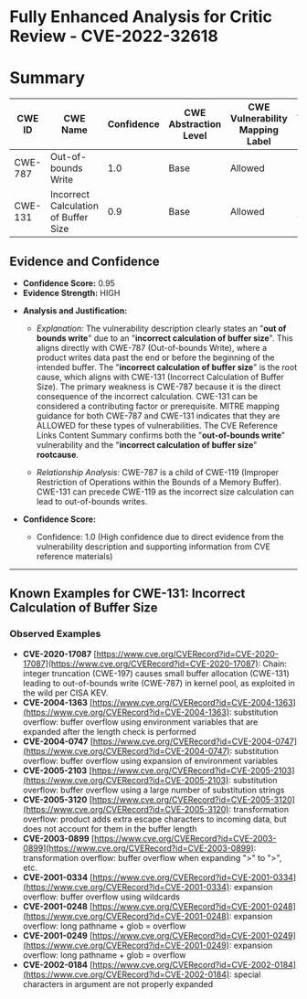 # Fully Enhanced Analysis for Critic Review - CVE-2022-32618

# Summary
| CWE ID | CWE Name | Confidence | CWE Abstraction Level | CWE Vulnerability Mapping Label | CWE-Vulnerability Mapping Notes |
|---|---|---|---|---|---|
| CWE-787 | Out-of-bounds Write | 1.0 | Base | Allowed | Primary CWE |
| CWE-131 | Incorrect Calculation of Buffer Size | 0.9 | Base | Allowed | Secondary Candidate |

## Evidence and Confidence

*   **Confidence Score:** 0.95
*   **Evidence Strength:** HIGH

- **Analysis and Justification:**  
  - *Explanation:* The vulnerability description clearly states an "**out of bounds write**" due to an "**incorrect calculation of buffer size**". This aligns directly with CWE-787 (Out-of-bounds Write), where a product writes data past the end or before the beginning of the intended buffer. The "**incorrect calculation of buffer size**" is the root cause, which aligns with CWE-131 (Incorrect Calculation of Buffer Size). The primary weakness is CWE-787 because it is the direct consequence of the incorrect calculation. CWE-131 can be considered a contributing factor or prerequisite. MITRE mapping guidance for both CWE-787 and CWE-131 indicates that they are ALLOWED for these types of vulnerabilities. The CVE Reference Links Content Summary confirms both the "**out-of-bounds write**" vulnerability and the "**incorrect calculation of buffer size**" **rootcause**.
  
  - *Relationship Analysis:* CWE-787 is a child of CWE-119 (Improper Restriction of Operations within the Bounds of a Memory Buffer). CWE-131 can precede CWE-119 as the incorrect size calculation can lead to out-of-bounds writes.

- **Confidence Score:**  
  - Confidence: 1.0 (High confidence due to direct evidence from the vulnerability description and supporting information from CVE reference materials)

---



## Known Examples for CWE-131: Incorrect Calculation of Buffer Size
### Observed Examples
- **CVE-2020-17087** [https://www.cve.org/CVERecord?id=CVE-2020-17087](https://www.cve.org/CVERecord?id=CVE-2020-17087): Chain: integer truncation (CWE-197) causes small buffer allocation (CWE-131) leading to out-of-bounds write (CWE-787) in kernel pool, as exploited in the wild per CISA KEV.
- **CVE-2004-1363** [https://www.cve.org/CVERecord?id=CVE-2004-1363](https://www.cve.org/CVERecord?id=CVE-2004-1363): substitution overflow: buffer overflow using environment variables that are expanded after the length check is performed
- **CVE-2004-0747** [https://www.cve.org/CVERecord?id=CVE-2004-0747](https://www.cve.org/CVERecord?id=CVE-2004-0747): substitution overflow: buffer overflow using expansion of environment variables
- **CVE-2005-2103** [https://www.cve.org/CVERecord?id=CVE-2005-2103](https://www.cve.org/CVERecord?id=CVE-2005-2103): substitution overflow: buffer overflow using a large number of substitution strings
- **CVE-2005-3120** [https://www.cve.org/CVERecord?id=CVE-2005-3120](https://www.cve.org/CVERecord?id=CVE-2005-3120): transformation overflow: product adds extra escape characters to incoming data, but does not account for them in the buffer length
- **CVE-2003-0899** [https://www.cve.org/CVERecord?id=CVE-2003-0899](https://www.cve.org/CVERecord?id=CVE-2003-0899): transformation overflow: buffer overflow when expanding ">" to "&gt;", etc.
- **CVE-2001-0334** [https://www.cve.org/CVERecord?id=CVE-2001-0334](https://www.cve.org/CVERecord?id=CVE-2001-0334): expansion overflow: buffer overflow using wildcards
- **CVE-2001-0248** [https://www.cve.org/CVERecord?id=CVE-2001-0248](https://www.cve.org/CVERecord?id=CVE-2001-0248): expansion overflow: long pathname + glob = overflow
- **CVE-2001-0249** [https://www.cve.org/CVERecord?id=CVE-2001-0249](https://www.cve.org/CVERecord?id=CVE-2001-0249): expansion overflow: long pathname + glob = overflow
- **CVE-2002-0184** [https://www.cve.org/CVERecord?id=CVE-2002-0184](https://www.cve.org/CVERecord?id=CVE-2002-0184): special characters in argument are not properly expanded
